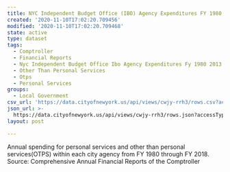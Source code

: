 ```yaml
---
title: NYC Independent Budget Office (IBO) Agency Expenditures FY 1980 - 2018
created: '2020-11-10T17:02:20.709456'
modified: '2020-11-10T17:02:20.709468'
state: active
type: dataset
tags:
  - Comptroller
  - Financial Reports
  - Nyc Independent Budget Office Ibo Agency Expenditures Fy 1980 2013
  - Other Than Personal Services
  - Otps
  - Personal Services
groups:
  - Local Government
csv_url: 'https://data.cityofnewyork.us/api/views/cwjy-rrh3/rows.csv?accessType=DOWNLOAD'
json_url: >-
  https://data.cityofnewyork.us/api/views/cwjy-rrh3/rows.json?accessType=DOWNLOAD
layout: post

---
```

Annual spending for personal services and other than personal services(OTPS) within each city agency from FY 1980 through FY 2018. Source: Comprehensive Annual Financial Reports of the Comptroller
